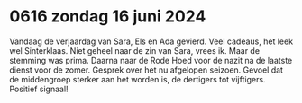# 0616 zondag 16 juni 2024
Vandaag de verjaardag van Sara, Els en Ada gevierd. Veel cadeaus, het leek wel Sinterklaas. Niet geheel naar de zin van Sara, vrees ik. Maar de stemming was prima. Daarna naar de Rode Hoed voor de nazit na de laatste dienst voor de zomer. Gesprek over het nu afgelopen seizoen. Gevoel dat de middengroep sterker aan het worden is, de dertigers tot vijftigers. Positief signaal! 